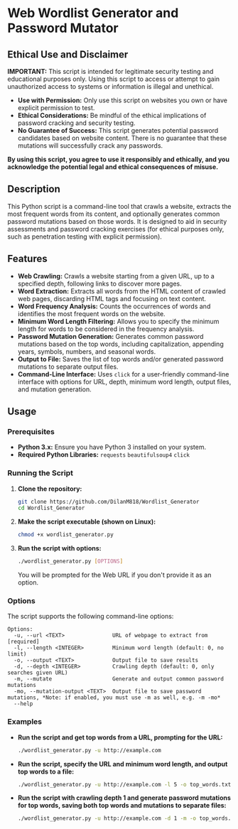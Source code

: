 # Web Wordlist Generator and Password Mutator

## Ethical Use and Disclaimer

**IMPORTANT:** This script is intended for legitimate security testing and educational purposes only. Using this script to access or attempt to gain unauthorized access to systems or information is illegal and unethical.

*   **Use with Permission:** Only use this script on websites you own or have explicit permission to test.
*   **Ethical Considerations:** Be mindful of the ethical implications of password cracking and security testing.
*   **No Guarantee of Success:** This script generates potential password candidates based on website content. There is no guarantee that these mutations will successfully crack any passwords.
  
**By using this script, you agree to use it responsibly and ethically, and you acknowledge the potential legal and ethical consequences of misuse.**

## Description

This Python script is a command-line tool that crawls a website, extracts the most frequent words from its content, and optionally generates common password mutations based on those words. It is designed to aid in security assessments and password cracking exercises (for ethical purposes only, such as penetration testing with explicit permission).

## Features

*   **Web Crawling:** Crawls a website starting from a given URL, up to a specified depth, following links to discover more pages.
*   **Word Extraction:** Extracts all words from the HTML content of crawled web pages, discarding HTML tags and focusing on text content.
*   **Word Frequency Analysis:** Counts the occurrences of words and identifies the most frequent words on the website.
*   **Minimum Word Length Filtering:** Allows you to specify the minimum length for words to be considered in the frequency analysis.
*   **Password Mutation Generation:** Generates common password mutations based on the top words, including capitalization, appending years, symbols, numbers, and seasonal words.
*   **Output to File:**  Saves the list of top words and/or generated password mutations to separate output files.
*   **Command-Line Interface:** Uses `click` for a user-friendly command-line interface with options for URL, depth, minimum word length, output files, and mutation generation.

## Usage

### Prerequisites

*   **Python 3.x:**  Ensure you have Python 3 installed on your system.
*   **Required Python Libraries:** 
    `requests`
    `beautifulsoup4`
    `click`


### Running the Script

1.  **Clone the repository:**

    ```bash
    git clone https://github.com/DilanM818/Wordlist_Generator 
    cd Wordlist_Generator   
    ```

2.  **Make the script executable (shown on Linux):**

    ```bash
    chmod +x wordlist_generator.py
    ```

3.  **Run the script with options:**

    ```bash
    ./wordlist_generator.py [OPTIONS]
    ```

    You will be prompted for the Web URL if you don't provide it as an option.

### Options

The script supports the following command-line options:
```
Options:
  -u, --url <TEXT>               URL of webpage to extract from  [required]
  -l, --length <INTEGER>         Minimum word length (default: 0, no limit)
  -o, --output <TEXT>            Output file to save results
  -d, --depth <INTEGER>          Crawling depth (default: 0, only searches given URL)
  -m, --mutate                   Generate and output common password mutations
  -mo, --mutation-output <TEXT>  Output file to save password mutations, *Note: if enabled, you must use -m as well, e.g. -m -mo*
  --help
```

### Examples

*   **Run the script and get top words from a URL, prompting for the URL:**

    ```bash
    ./wordlist_generator.py -u http://example.com
    ```

*   **Run the script, specify the URL and minimum word length, and output top words to a file:**

    ```bash
    ./wordlist_generator.py -u http://example.com -l 5 -o top_words.txt
    ```

*   **Run the script with crawling depth 1 and generate password mutations for top words, saving both top words and mutations to separate files:**

    ```bash
    ./wordlist_generator.py -u http://example.com -d 1 -m -o top_words.txt -mo mutations.txt
    ```
